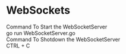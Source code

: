 # WebSockets
Command To Start the WebSocketServer
<br />
go run WebSocketServer.go
<br />
Command To Shotdown the WebSocketServer
<br />
CTRL + C
<br />